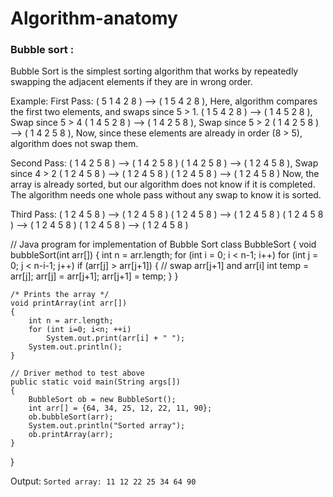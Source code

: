 # Algorithm-anatomy

### Bubble sort :

Bubble Sort is the simplest sorting algorithm that works by repeatedly swapping the adjacent elements if they are in wrong order.

Example:
First Pass:
( 5 1 4 2 8 ) –> ( 1 5 4 2 8 ), Here, algorithm compares the first two elements, and swaps since 5 > 1.
( 1 5 4 2 8 ) –>  ( 1 4 5 2 8 ), Swap since 5 > 4
( 1 4 5 2 8 ) –>  ( 1 4 2 5 8 ), Swap since 5 > 2
( 1 4 2 5 8 ) –> ( 1 4 2 5 8 ), Now, since these elements are already in order (8 > 5), algorithm does not swap them.

Second Pass:
( 1 4 2 5 8 ) –> ( 1 4 2 5 8 )
( 1 4 2 5 8 ) –> ( 1 2 4 5 8 ), Swap since 4 > 2
( 1 2 4 5 8 ) –> ( 1 2 4 5 8 )
( 1 2 4 5 8 ) –>  ( 1 2 4 5 8 )
Now, the array is already sorted, but our algorithm does not know if it is completed. The algorithm needs one whole pass without any swap to know it is sorted.

Third Pass:
( 1 2 4 5 8 ) –> ( 1 2 4 5 8 )
( 1 2 4 5 8 ) –> ( 1 2 4 5 8 )
( 1 2 4 5 8 ) –> ( 1 2 4 5 8 )
( 1 2 4 5 8 ) –> ( 1 2 4 5 8 )


// Java program for implementation of Bubble Sort 
class BubbleSort 
{ 
	void bubbleSort(int arr[]) 
	{ 
		int n = arr.length; 
		for (int i = 0; i < n-1; i++) 
			for (int j = 0; j < n-i-1; j++) 
				if (arr[j] > arr[j+1]) 
				{ 
					// swap arr[j+1] and arr[i] 
					int temp = arr[j]; 
					arr[j] = arr[j+1]; 
					arr[j+1] = temp; 
				} 
	} 

	/* Prints the array */
	void printArray(int arr[]) 
	{ 
		int n = arr.length; 
		for (int i=0; i<n; ++i) 
			System.out.print(arr[i] + " "); 
		System.out.println(); 
	} 

	// Driver method to test above 
	public static void main(String args[]) 
	{ 
		BubbleSort ob = new BubbleSort(); 
		int arr[] = {64, 34, 25, 12, 22, 11, 90}; 
		ob.bubbleSort(arr); 
		System.out.println("Sorted array"); 
		ob.printArray(arr); 
	} 
} 

Output: 
`Sorted array:
11 12 22 25 34 64 90`


